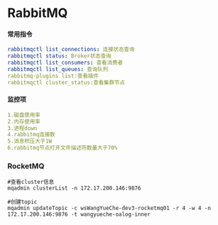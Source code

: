 # RabbitMQ

#### 常用指令

```yaml
rabbitmqctl list_connections: 连接状态查询
rabbitmqctl status: Broker状态查询
rabbitmqctl list_consumers: 查看消费者
rabbitmqctl list_queues: 查询队列
rabbitmq-plugins list:查看插件
rabbitmqctl cluster_status:查看集群节点
```

#### 监控项

```yaml
1.磁盘使用率
2.内存使用率
3.进程down
4.rabbitmq连接数
5.消息积压大于1W
6.rabbitmq节点打开文件描述符数量大于70%
```



### RocketMQ

```
#查看cluster信息
mqadmin clusterList -n 172.17.200.146:9876

#创建topic
mqadmin updateTopic -c wsWangYueChe-dev3-rocketmq01 -r 4 -w 4 -n 172.17.200.146:9876 -t wangyueche-oalog-inner
```

